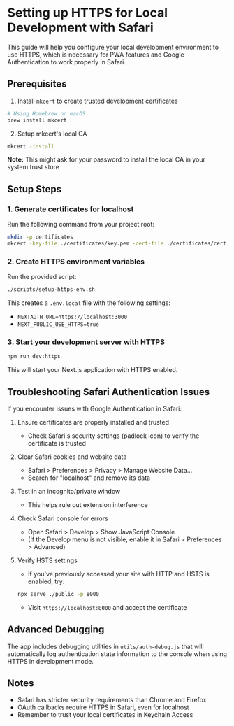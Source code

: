 # Setting up HTTPS for Local Development with Safari

This guide will help you configure your local development environment to use HTTPS, which is necessary for PWA features and Google Authentication to work properly in Safari.

## Prerequisites

1. Install `mkcert` to create trusted development certificates

```bash
# Using Homebrew on macOS
brew install mkcert
```

2. Setup mkcert's local CA

```bash
mkcert -install
```

**Note:** This might ask for your password to install the local CA in your system trust store

## Setup Steps

### 1. Generate certificates for localhost

Run the following command from your project root:

```bash
mkdir -p certificates
mkcert -key-file ./certificates/key.pem -cert-file ./certificates/cert.pem localhost 127.0.0.1 ::1
```

### 2. Create HTTPS environment variables

Run the provided script:

```bash
./scripts/setup-https-env.sh
```

This creates a `.env.local` file with the following settings:

- `NEXTAUTH_URL=https://localhost:3000`
- `NEXT_PUBLIC_USE_HTTPS=true`

### 3. Start your development server with HTTPS

```bash
npm run dev:https
```

This will start your Next.js application with HTTPS enabled.

## Troubleshooting Safari Authentication Issues

If you encounter issues with Google Authentication in Safari:

1. Ensure certificates are properly installed and trusted
   - Check Safari's security settings (padlock icon) to verify the certificate is trusted

2. Clear Safari cookies and website data
   - Safari > Preferences > Privacy > Manage Website Data...
   - Search for "localhost" and remove its data

3. Test in an incognito/private window
   - This helps rule out extension interference

4. Check Safari console for errors
   - Open Safari > Develop > Show JavaScript Console
   - (If the Develop menu is not visible, enable it in Safari > Preferences > Advanced)

5. Verify HSTS settings
   - If you've previously accessed your site with HTTP and HSTS is enabled, try:

   ```bash
   npx serve ./public -p 8000
   ```

   - Visit `https://localhost:8000` and accept the certificate

## Advanced Debugging

The app includes debugging utilities in `utils/auth-debug.js` that will automatically log authentication state information to the console when using HTTPS in development mode.

## Notes

- Safari has stricter security requirements than Chrome and Firefox
- OAuth callbacks require HTTPS in Safari, even for localhost
- Remember to trust your local certificates in Keychain Access
